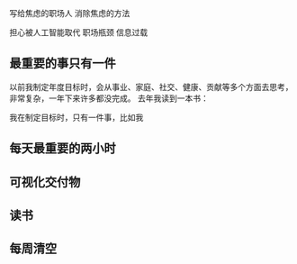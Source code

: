 写给焦虑的职场人
消除焦虑的方法

担心被人工智能取代
职场瓶颈
信息过载

## 最重要的事只有一件
以前我制定年度目标时，会从事业、家庭、社交、健康、贡献等多个方面去思考，非常复杂，一年下来许多都没完成。
去年我读到一本书：

我在制定目标时，只有一件事，比如我

## 每天最重要的两小时

## 可视化交付物

## 读书

## 每周清空